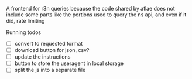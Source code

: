 A frontend for r3n queries because the code shared by atlae does not include some parts like the portions used to query the ns api, and even if it did, rate limiting

Running todos

- [ ] convert to requested format
- [ ] download button for json, csv?
- [ ] update the instructions
- [ ] button to store the useragent in local storage
- [ ] split the js into a separate file
